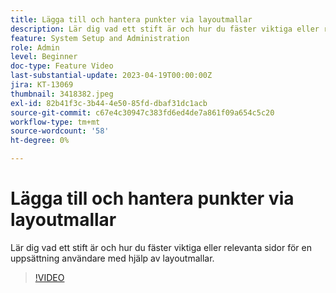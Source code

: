 ```yaml
---
title: Lägga till och hantera punkter via layoutmallar
description: Lär dig vad ett stift är och hur du fäster viktiga eller relevanta sidor för en uppsättning användare med hjälp av layoutmallar.
feature: System Setup and Administration
role: Admin
level: Beginner
doc-type: Feature Video
last-substantial-update: 2023-04-19T00:00:00Z
jira: KT-13069
thumbnail: 3418382.jpeg
exl-id: 82b41f3c-3b44-4e50-85fd-dbaf31dc1acb
source-git-commit: c67e4c30947c383fd6ed4de7a861f09a654c5c20
workflow-type: tm+mt
source-wordcount: '58'
ht-degree: 0%

---
```


# Lägga till och hantera punkter via layoutmallar

Lär dig vad ett stift är och hur du fäster viktiga eller relevanta sidor för en uppsättning användare med hjälp av layoutmallar.

>[!VIDEO](https://video.tv.adobe.com/v/3418382/?quality=12&learn=on)
